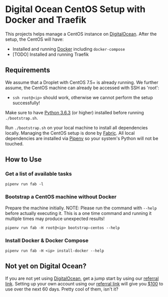 # Digital Ocean CentOS Setup with Docker and Traefik

This projects helps manage a CentOS instance on [DigitalOcean](https://www.digitalocean.com/).
After the setup, the CentOS will have:

- Installed and running [Docker](https://www.docker.com/) including ``docker-compose``
- [TODO] Installed and running Traefik

## Requirements

We assume that a Droplet with CentOS 7.5+ is already running. We further
assume, the CentOS machine can already be accessed with SSH as 'root': 

 - ``ssh root@<ip>`` should work, otherwise we cannot perform the setup
  successfully!

Make sure to have [Python 3.6.3](https://www.python.org/) (or higher)
installed before running ``./bootstrap.sh``.

Run ``./bootstrap.sh`` on your local machine to install all dependencies
locally. Managing the CentOS setup is done by
[Fabric](http://www.fabfile.org). All local dependencies are installed via
[Pipenv](https://pipenv.readthedocs.io) so your system's Python will not be
touched.

## How to Use

### Get a list of available tasks

```
pipenv run fab -l
```

### Bootstrap a CentOS machine without Docker

Prepare the machine initially. NOTE: Please run the command with ``--help``
before actually executing it. This is a one time command and running it
multiple times may produce unexpected results!

```
pipenv run fab -H root@<ip> bootstrap-centos --help
```

### Install Docker & Docker Compose

```
pipenv run fab -H <ip> install-docker --help
```

## Not yet on Digital Ocean?

If you are not yet using [DigitalOcean](https://m.do.co/c/6c3524a1f261), get
a jump start by using our [referral link](https://m.do.co/c/6c3524a1f261).
Setting up your own account using our [referral
link](https://m.do.co/c/6c3524a1f261) will give you [$100](https://m.do.co/c/6c3524a1f261) to use over the next 60 days. Pretty cool of them, isn't it?
